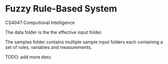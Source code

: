 # Fuzzy Rule-Based System
 CS4047 Computional Intelligence
 
 The data folder is the the effective input folder.
 
 The samples folder contains multiple sample input folders each containing a set of rules, variables and measurements.

TODO: add more desc
